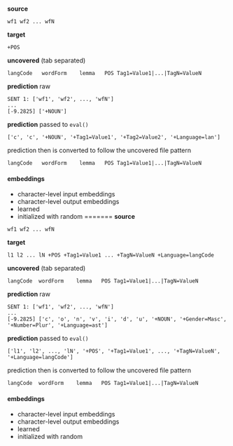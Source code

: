   **source**
 ```
 wf1 wf2 ... wfN
 ```

 **target**
 ```
 +POS
 ```

 **uncovered**
 (tab separated)
 ```
 langCode	wordForm	lemma	POS	Tag1=Value1|...|TagN=ValueN
 ```

 **prediction** raw
 ```
 SENT 1: ['wf1', 'wf2', ..., 'wfN']
 ...
 [-9.2825] ['+NOUN']
 ```
 **prediction** passed to `eval()`
 ```
 ['c', 'c', '+NOUN', '+Tag1=Value1', '+Tag2=Value2', '+Language=lan']
 ```

 prediction then is converted to follow the uncovered file pattern
 ```
 langCode	wordForm	lemma	POS	Tag1=Value1|...|TagN=ValueN
 ```

 
 #### embeddings
 * character-level input embeddings
 * character-level output embeddings
 * learned
 * initialized with random
=======
**source**
  ```
  wf1 wf2 ... wfN
  ```

  **target**
  ```
  l1 l2 ... lN +POS +Tag1=Value1 ... +TagN=ValueN +Language=langCode
  ```

  **uncovered**
  (tab separated)
  ```
  langCode	wordForm	lemma	POS	Tag1=Value1|...|TagN=ValueN
  ```

  **prediction** raw
  ```
  SENT 1: ['wf1', 'wf2', ..., 'wfN']
  ...
  [-9.2825] ['c', 'o', 'n', 'v', 'i', 'd', 'u', '+NOUN', '+Gender=Masc', '+Number=Plur', '+Language=ast']
  ```
  **prediction** passed to `eval()`
  ```
  ['l1', 'l2', ..., 'lN', '+POS', '+Tag1=Value1', ..., '+TagN=ValueN', '+Language=langCode']
  ```

  prediction then is converted to follow the uncovered file pattern
  ```
  langCode	wordForm	lemma	POS	Tag1=Value1|...|TagN=ValueN
  ```

   #### embeddings
  * character-level input embeddings
  * character-level output embeddings
  * learned
  * initialized with random